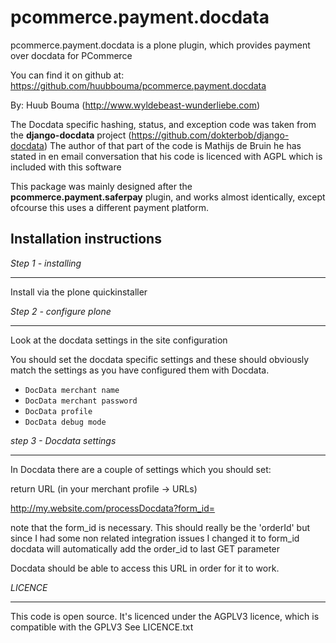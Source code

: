 pcommerce.payment.docdata
=======================

pcommerce.payment.docdata is a plone plugin, which provides payment over docdata for PCommerce

You can find it on github at: https://github.com/huubbouma/pcommerce.payment.docdata

By: Huub Bouma (http://www.wyldebeast-wunderliebe.com)

The Docdata specific hashing, status, and exception code was taken from the
**django-docdata** project (https://github.com/dokterbob/django-docdata)
The author of that part of the code is Mathijs de Bruin
he has stated in en email conversation that his code is licenced with AGPL
which is included with this software

This package was mainly designed after the **pcommerce.payment.saferpay** plugin, and works almost identically, except ofcourse this uses a different payment platform.

Installation instructions
-------------------------

*Step 1 - installing*
*********************

Install via the plone quickinstaller

*Step 2 - configure plone*
**************************

Look at the docdata settings in the site configuration

You should set the docdata specific settings and these should obviously
match the settings as you have configured them with Docdata.

- `DocData merchant name`
- `DocData merchant password`
- `DocData profile`
- `DocData debug mode`

*step 3 - Docdata settings*
*************************

In Docdata there are a couple of settings which you should set:

return URL (in your merchant profile -> URLs)

  http://my.website.com/processDocdata?form_id=

note that the form_id is necessary. This should really be the 'orderId'
but since I had some non related integration issues I changed it to form_id
docdata will automatically add the order_id to last GET parameter

Docdata should be able to access this URL in order for it to work.

*LICENCE*
*********

This code is open source. It's licenced under the AGPLV3 licence, which is compatible with the GPLV3 
See LICENCE.txt
